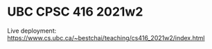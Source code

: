 # UBC CPSC 416 2021w2

Live deployment:
https://www.cs.ubc.ca/~bestchai/teaching/cs416_2021w2/index.html
